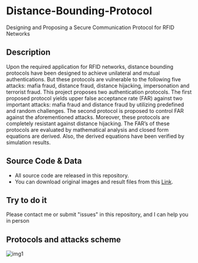 # Distance-Bounding-Protocol
Designing and Proposing a Secure Communication Protocol for RFID Networks
## Description
Upon the required application for RFID networks, distance bounding protocols have been designed to achieve unilateral and mutual authentications. But these protocols are vulnerable to the following five attacks:  mafia fraud, distance fraud, distance hijacking, impersonation and terrorist fraud. This project proposes two authentication protocols. The first proposed protocol yields upper false acceptance rate (FAR) against two important attacks:  mafia fraud and distance fraud by utilizing predefined and random challenges. The second protocol is proposed to control FAR against the aforementioned attacks. Moreover, these protocols are completely resistant against distance hijacking. The FAR’s of these protocols are evaluated by mathematical analysis and closed form equations are derived. Also, the derived equations have been verified by simulation results.
## Source Code & Data
* All source code are released in this repository.
* You can download original images and result files from this [Link](https://github.com/omidshafiei/Distance-Bounding-Protocol/tree/main/matlab%20code).
## Try to do it
Please contact me or submit "issues" in this repository, and I can help you in person
## Protocols and attacks scheme
![img1](https://user-images.githubusercontent.com/74077380/99883313-f6c91d00-2c3b-11eb-88e0-77f2fe222d9b.png)
